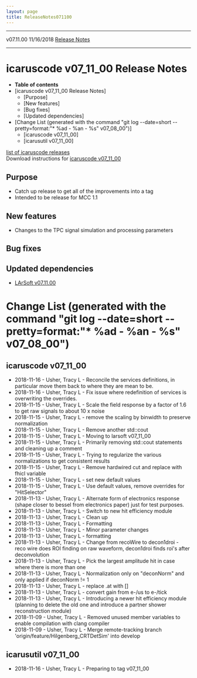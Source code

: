 ```yaml
---
layout: page
title: ReleaseNotes071100
---
```


  ----------- ------------ -- -- ------------------------------------------------------
  v07.11.00   11/16/2018         [Release Notes](ReleaseNotes071100.html)
  ----------- ------------ -- -- ------------------------------------------------------



icaruscode v07\_11\_00 Release Notes
==========================================================================================

-   **Table of contents**
-   [icaruscode v07\_11\_00 Release
    Notes]
    -   [Purpose]
    -   [New features]
    -   [Bug fixes]
    -   [Updated dependencies]
-   [Change List (generated with the command \"git log \--date=short
    \--pretty=format:\"\* %ad - %an - %s\"
    v07\_08\_00\")]
    -   [icaruscode v07\_11\_00]
    -   [icarusutil v07\_11\_00]

[list of icaruscode
releases](List_of_ICARUS_code_releases.html)\
Download instructions for [icaruscode
v07\_11\_00](http://scisoft.fnal.gov/scisoft/bundles/sbnd/v07_11_00/icaruscode-v07_11_00.html)



Purpose
----------------------------------

-   Catch up release to get all of the improvements into a tag
-   Intended to be release for MCC 1.1



New features
--------------------------------------------

-   Changes to the TPC signal simulation and processing parameters



Bug fixes
--------------------------------------



Updated dependencies
------------------------------------------------------------

-   [LArSoft
    v07.11.00](https://cdcvs.fnal.gov/redmine/projects/larsoft/wiki/ReleaseNotes071100)



Change List (generated with the command \"git log \--date=short \--pretty=format:\"\* %ad - %an - %s\" v07\_08\_00\")
================================================================================================================================================================================================================================



icaruscode v07\_11\_00
--------------------------------------------------------------

-   2018-11-16 - Usher, Tracy L - Reconcile the services definitions, in
    particular move them back to where they are mean to be.
-   2018-11-16 - Usher, Tracy L - Fix issue where redefinition of
    services is overwriting the overrides.
-   2018-11-15 - Usher, Tracy L - Scale the field response by a factor
    of 1.6 to get raw signals to about 10 x noise
-   2018-11-15 - Usher, Tracy L - remove the scaling by binwidth to
    preserve normalization
-   2018-11-15 - Usher, Tracy L - Remove another std::cout
-   2018-11-15 - Usher, Tracy L - Moving to larsoft v07\_11\_00
-   2018-11-15 - Usher, Tracy L - Primarily removing std::cout
    statements and cleaning up a comment
-   2018-11-15 - Usher, Tracy L - Trying to regularize the various
    normalizations to get consistent results
-   2018-11-15 - Usher, Tracy L - Remove hardwired cut and replace with
    fhicl variable
-   2018-11-15 - Usher, Tracy L - set new default values
-   2018-11-15 - Usher, Tracy L - Use default values, remove overrides
    for \"HitSelector\"
-   2018-11-13 - Usher, Tracy L - Alternate form of electronics response
    (shape closer to bessel from electronics paper) just for test
    purposes.
-   2018-11-13 - Usher, Tracy L - Switch to new hit efficiency module
-   2018-11-13 - Usher, Tracy L - Clean up
-   2018-11-13 - Usher, Tracy L - Formatting
-   2018-11-13 - Usher, Tracy L - Minor parameter changes
-   2018-11-13 - Usher, Tracy L - formatting
-   2018-11-13 - Usher, Tracy L - Change from recoWire to decon1droi -
    reco wire does ROI finding on raw waveform, decon1droi finds roi\'s
    after deconvolution
-   2018-11-13 - Usher, Tracy L - Pick the largest amplitude hit in case
    where there is more than one
-   2018-11-13 - Usher, Tracy L - Normalization only on \"deconNorm\"
    and only applied if deconNorm != 1
-   2018-11-13 - Usher, Tracy L - replace .at with \[\]
-   2018-11-13 - Usher, Tracy L - convert gain from e-/us to e-/tick
-   2018-11-13 - Usher, Tracy L - Introducing a newer hit efficiency
    module (planning to delete the old one and introduce a partner
    shower reconstruction module)
-   2018-11-09 - Usher, Tracy L - Removed unused member variables to
    enable compilation with clang compiler
-   2018-11-09 - Usher, Tracy L - Merge remote-tracking branch
    \'origin/feature/Hilgenberg\_CRTDetSim\' into develop



icarusutil v07\_11\_00
--------------------------------------------------------------

-   2018-11-16 - Usher, Tracy L - Preparing to tag v07\_11\_00
